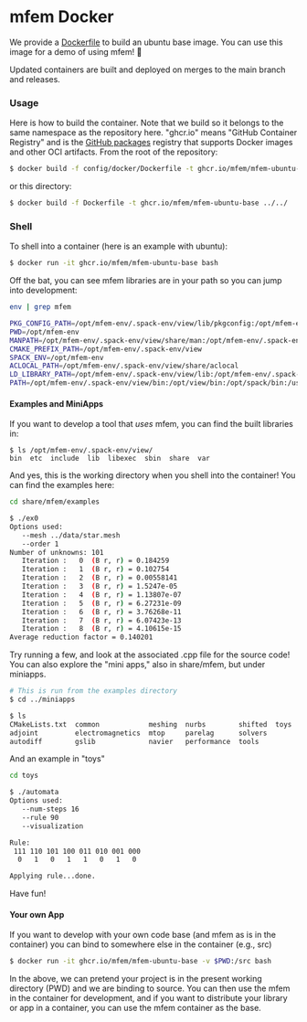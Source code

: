 # mfem Docker

We provide a [Dockerfile](Dockerfile) to build an ubuntu base image. You can use
this image for a demo of using mfem! 🎉️

Updated containers are built and deployed on merges to the main branch and releases.

### Usage

Here is how to build the container. Note that we build so it belongs to the same
namespace as the repository here. "ghcr.io" means "GitHub Container Registry" and
is the [GitHub packages](https://github.com/features/packages) registry that supports
 Docker images and other OCI artifacts. From the root of the repository:

```bash
$ docker build -f config/docker/Dockerfile -t ghcr.io/mfem/mfem-ubuntu-base .
```

or this directory:

```bash
$ docker build -f Dockerfile -t ghcr.io/mfem/mfem-ubuntu-base ../../
```

### Shell

To shell into a container (here is an example with ubuntu):

```bash
$ docker run -it ghcr.io/mfem/mfem-ubuntu-base bash
```

Off the bat, you can see mfem libraries are in your path so you can jump into development:

```bash
env | grep mfem
```
```bash
PKG_CONFIG_PATH=/opt/mfem-env/.spack-env/view/lib/pkgconfig:/opt/mfem-env/.spack-env/view/share/pkgconfig:/opt/mfem-env/.spack-env/view/lib64/pkgconfig
PWD=/opt/mfem-env
MANPATH=/opt/mfem-env/.spack-env/view/share/man:/opt/mfem-env/.spack-env/view/man:
CMAKE_PREFIX_PATH=/opt/mfem-env/.spack-env/view
SPACK_ENV=/opt/mfem-env
ACLOCAL_PATH=/opt/mfem-env/.spack-env/view/share/aclocal
LD_LIBRARY_PATH=/opt/mfem-env/.spack-env/view/lib:/opt/mfem-env/.spack-env/view/lib64
PATH=/opt/mfem-env/.spack-env/view/bin:/opt/view/bin:/opt/spack/bin:/usr/local/sbin:/usr/local/bin:/usr/sbin:/usr/bin:/sbin:/bin
```

#### Examples and MiniApps

If you want to develop a tool that _uses_ mfem, you can find the built libraries in:

```
$ ls /opt/mfem-env/.spack-env/view/
bin  etc  include  lib  libexec  sbin  share  var
```

And yes, this is the working directory when you shell into the container!
You can find the examples here:


```bash
cd share/mfem/examples
```
```bash
$ ./ex0
Options used:
   --mesh ../data/star.mesh
   --order 1
Number of unknowns: 101
   Iteration :   0  (B r, r) = 0.184259
   Iteration :   1  (B r, r) = 0.102754
   Iteration :   2  (B r, r) = 0.00558141
   Iteration :   3  (B r, r) = 1.5247e-05
   Iteration :   4  (B r, r) = 1.13807e-07
   Iteration :   5  (B r, r) = 6.27231e-09
   Iteration :   6  (B r, r) = 3.76268e-11
   Iteration :   7  (B r, r) = 6.07423e-13
   Iteration :   8  (B r, r) = 4.10615e-15
Average reduction factor = 0.140201
```

Try running a few, and look at the associated .cpp file for the source code!
You can also explore the "mini apps," also in share/mfem, but under miniapps.

```bash
# This is run from the examples directory
$ cd ../miniapps
```
```bash
$ ls
CMakeLists.txt  common            meshing  nurbs        shifted  toys
adjoint         electromagnetics  mtop     parelag      solvers
autodiff        gslib             navier   performance  tools
```

And an example in "toys"

```bash
cd toys
```
```bash
$ ./automata
Options used:
   --num-steps 16
   --rule 90
   --visualization

Rule:
 111 110 101 100 011 010 001 000
  0   1   0   1   1   0   1   0

Applying rule...done.
```

Have fun!


#### Your own App
If you want to develop with your own code base
(and mfem as is in the container) you can bind to somewhere else in the container (e.g., src)

```bash
$ docker run -it ghcr.io/mfem/mfem-ubuntu-base -v $PWD:/src bash
```

In the above, we can pretend your project is in the present working directory (PWD) and we are
binding to source. You can then use the mfem in the container for development, and if you
want to distribute your library or app in a container, you can use the mfem container as the base.
